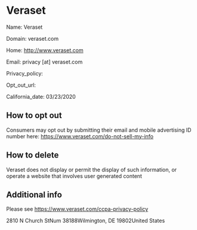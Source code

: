 
# Veraset

Name: Veraset

Domain: veraset.com

Home: http://www.veraset.com

Email: privacy [at] veraset.com

Privacy_policy: 

Opt_out_url: 

California_date: 03/23/2020



## How to opt out

Consumers may opt out by submitting their email and mobile advertising ID number here: https://www.veraset.com/do-not-sell-my-info

## How to delete

Veraset does not display or permit the display of such information, or operate a website that involves user generated content

## Additional info

Please see https://www.veraset.com/ccpa-privacy-policy

2810 N Church StNum 38188Wilmington, DE 19802United States

